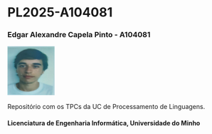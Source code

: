# PL2025-A104081

### Edgar Alexandre Capela Pinto - A104081
![Foto de identificação](Photo.png "photo")

Repositório com os TPCs da UC de Processamento de Linguagens.

#### Licenciatura de Engenharia Informática, Universidade do Minho
